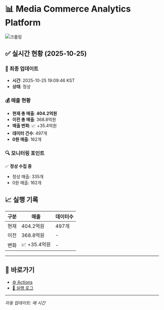 # 📊 Media Commerce Analytics Platform

![크롤링](https://img.shields.io/badge/크롤링-정상-green)

## ✅ 실시간 현황 (2025-10-25)

### 📍 최종 업데이트
- **시간**: 2025-10-25 19:09:46 KST
- **상태**: 정상

### 💰 매출 현황
- **현재 총 매출**: **404.2억원**
- **이전 총 매출**: 368.8억원
- **매출 변화**: 📈 +35.4억원
- **데이터 건수**: 497개
- **0원 매출**: 162개

### 🔍 모니터링 포인트

✅ **정상 수집 중**
- 정상 매출: 335개
- 0원 매출: 162개


## 📈 실행 기록

| 구분 | 매출 | 데이터수 |
|------|------|----------|
| 현재 | 404.2억원 | 497개 |
| 이전 | 368.8억원 | - |
| 변화 | 📈 +35.4억원 | - |

---

## 🔗 바로가기

- [⚙️ Actions](../../actions)
- [📝 실행 로그](../../actions/workflows/daily_scraping.yml)

---

*자동 업데이트: 매 시간*
